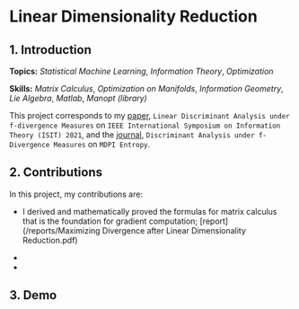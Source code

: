 # Linear Dimensionality Reduction

## 1. Introduction

**Topics:** _Statistical Machine Learning_, _Information Theory_, _Optimization_

**Skills:** _Matrix Calculus_, _Optimization on Manifolds_, _Information Geometry_, _Lie Algebra_, _Matlab_, _Manopt (library)_

This project corresponds to my [paper](https://ieeexplore.ieee.org/abstract/document/9518004), `Linear Discriminant Analysis under f-divergence Measures` on `IEEE International Symposium on Information Theory (ISIT) 2021`, and the [journal](https://www.mdpi.com/1099-4300/24/2/188), `Discriminant Analysis under f-Divergence Measures` on `MDPI Entropy`.

## 2. Contributions

In this project, my contributions are:

- I derived and mathematically proved the formulas for matrix calculus that is the foundation for gradient computation; [report](/reports/Maximizing Divergence after Linear Dimensionality Reduction.pdf)

- 

- 

## 3. Demo
